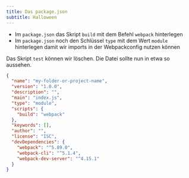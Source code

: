 ```yaml
---
title: Das package.json
subtitle: Halloween
---
```


- Im `package.json` das Skript `build` mit dem Befehl `webpack` hinterlegen
- Im `package.json` noch den Schlüssel `type` mit dem Wert `module` hinterlegen damit wir imports in der Webpackconfig
  nutzen können

Das Skript `test` können wir löschen. Die Datei sollte nun in etwa so aussehen.

```json
{
  "name": "my-folder-or-project-name",
  "version": "1.0.0",
  "description": "",
  "main": "index.js",
  "type": "module",
  "scripts": {
    "build": "webpack"
  },
  "keywords": [],
  "author": "",
  "license": "ISC",
  "devDependencies": {
    "webpack": "^5.89.0",
    "webpack-cli": "^5.1.4",
    "webpack-dev-server": "^4.15.1"
  }
}
```
